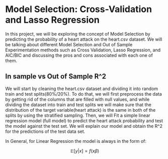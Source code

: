 # Model Selection: Cross-Validation and Lasso Regression
In this project, we will be exploring the concept of Model Selection by predicting the probability of a heart attack on the heart.csv dataset. We will be talking about different Model Selection and Out of Sample Experimentation methods such as Cross Validation, Lasso Regression, and AIC/BIC and discussing the pros and cons associated with each one of them. 

## In sample vs Out of Sample R^2
We will start by cleaning the heart.csv dataset and dividing it into random train and test splits(80%/20%). To do that, we will first preprocess the data by getting rid of the columns that are filled with null values, and while dividing the dataset into train and test splits we will make sure that the distribution of the target variable(heart attack) is the same in both of the splits by using the stratified sampling. 
Then, we will Fit a simple linear regression model (full model) to predict the heart attack probability and test the model against the test set.  We will explain our model and obtain the R^2 for the predictions of the test data set. 

In General, for Linear Regression the model is always in the form of: 

$$\mathbb{E}[y|x]=f(x\beta)$$

